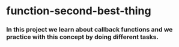 # function-second-best-thing

### In this project we learn about callback functions and we practice with this concept by doing different tasks.  